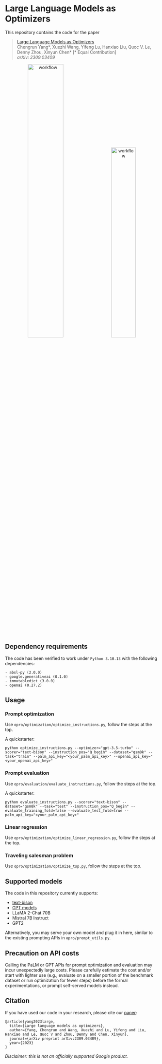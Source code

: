 # Large Language Models as Optimizers

This repository contains the code for the paper

> [Large Language Models as Optimizers](https://arxiv.org/abs/2309.03409)\
> Chengrun Yang*, Xuezhi Wang, Yifeng Lu, Hanxiao Liu, Quoc V. Le, Denny Zhou, Xinyun Chen* [* Equal Contribution]\
> _arXiv: 2309.03409_

<p align="center">
  <img src="img/workflow.png" alt="workflow" width="48%">&nbsp;&nbsp;&nbsp;&nbsp;&nbsp;&nbsp;&nbsp;&nbsp;
  <img src="img/gpt_meta_prompt.png" alt="workflow" width="40%">
</p>

## Dependency requirements

The code has been verified to work under `Python 3.10.13` with the following dependencies:

```
- absl-py (2.0.0)
- google.generativeai (0.1.0)
- immutabledict (3.0.0)
- openai (0.27.2)
```

## Usage

### Prompt optimization 
Use `opro/optimization/optimize_instructions.py`, follow the steps at the top. 

A quickstarter:

`
python optimize_instructions.py --optimizer="gpt-3.5-turbo" --scorer="text-bison"
--instruction_pos="Q_begin" --dataset="gsm8k" --task="train" --palm_api_key="<your_palm_api_key>" --openai_api_key="<your_openai_api_key>"
`

### Prompt evaluation
Use `opro/evaluation/evaluate_instructions.py`, follow the steps at the top.

A quickstarter:

`
python evaluate_instructions.py --scorer="text-bison" --dataset="gsm8k" --task="test" --instruction_pos="Q_begin" --evaluate_training_fold=false --evaluate_test_fold=true --palm_api_key="<your_palm_api_key>"
`

### Linear regression
Use `opro/optimization/optimize_linear_regression.py`, follow the steps at the top.


### Traveling salesman problem
Use `opro/optimization/optimize_tsp.py`, follow the steps at the top.


## Supported models

The code in this repository currently supports:
- [text-bison](https://cloud.google.com/vertex-ai/docs/generative-ai/model-reference/text)
- [GPT models](https://platform.openai.com/docs/api-reference/introduction)
- LLaMA 2-Chat 70B
- Mistral 7B Instruct
- GPT2

Alternatively, you may serve your own model and plug it in here, similar to the existing prompting APIs in `opro/prompt_utils.py`.

## Precaution on API costs

Calling the PaLM or GPT APIs for prompt optimization and evaluation may incur unexpectedly large costs. Please carefully estimate the cost and/or start with lighter use (e.g., evaluate on a smaller portion of the benchmark dataset or run optimization for fewer steps) before the formal experimentations, or prompt self-served models instead.

## Citation

If you have used our code in your research, please cite our [paper](https://arxiv.org/abs/2309.03409):

```
@article{yang2023large,
  title={Large language models as optimizers},
  author={Yang, Chengrun and Wang, Xuezhi and Lu, Yifeng and Liu, Hanxiao and Le, Quoc V and Zhou, Denny and Chen, Xinyun},
  journal={arXiv preprint arXiv:2309.03409},
  year={2023}
}
```


*Disclaimer: this is not an officially supported Google product.*

